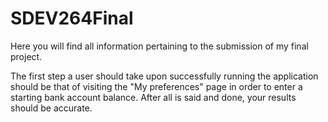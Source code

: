 # SDEV264Final
Here you will find all information pertaining to the submission of my final project.

The first step a user should take upon successfully running the application should be that of visiting the "My preferences" page in order to enter a starting bank account balance. After all is said and done, your results should be accurate.
